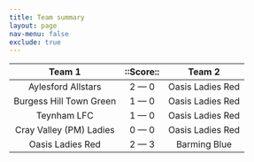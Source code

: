```yaml
---
title: Team summary
layout: page
nav-menu: false
exclude: true
---
```




|         Team 1          |  ::Score::  |      Team 2      |
|:-----------------------:|:-----------:|:----------------:|
|   Aylesford Allstars    | 2 &mdash; 0 | Oasis Ladies Red |
| Burgess Hill Town Green | 1 &mdash; 0 | Oasis Ladies Red |
|       Teynham LFC       | 1 &mdash; 0 | Oasis Ladies Red |
| Cray Valley (PM) Ladies | 0 &mdash; 0 | Oasis Ladies Red |
|    Oasis Ladies Red     | 2 &mdash; 3 |   Barming Blue   |

 <br /><br /><br />